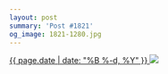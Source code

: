 ```yaml
---
layout: post
summary: 'Post #1821'
og_image: 1821-1280.jpg
---
```


<p>
 <time>
  <a href="/1821">
   {{ page.date | date: "%B %-d, %Y" }}
  </a>
 </time>
 <a href="/1821">
  <img data-taken="12/14/2023" sizes="(min-width: 700px) 50vw, calc(100vw - 2rem)" src="{{ site.assets_url }}/1821-640.jpg" srcset="{{ site.assets_url }}/1821-320.jpg 320w, {{ site.assets_url }}/1821-640.jpg 640w, {{ site.assets_url }}/1821-960.jpg 960w, {{ site.assets_url }}/1821-1280.jpg 1280w"/>
 </a>
</p>
